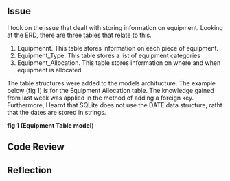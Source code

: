 
## Issue

I took on the issue that dealt with storing information on equipment.  Looking at the ERD, there are three tables that relate to this.
  1.  Equipmennt.  This table stores information on each piece of equipment.
  2.  Equipment_Type. This table stores a list of equipment categories
  3.  Equipment_Allocation.  This table stores information on where and when equipment is allocated

The table structures were added to the models architucture. The example below (fig 1) is for the Equipment Allocation table.  The knowledge gained from last week was applied in the method of adding a foreign key.  Furthermore, I learnt that SQLite does not use the DATE data structure, ratht that the dates are stored in strings.


**fig 1 (Equipment Table model)**
  

## Code Review

## Reflection
